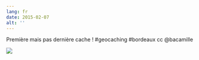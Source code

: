 ```yaml
---
lang: fr
date: 2015-02-07
alt: ''
---
```


Première mais pas dernière cache ! #geocaching #bordeaux cc @bacamille

![](/photos/2015-02-07-1423301307.jpg)